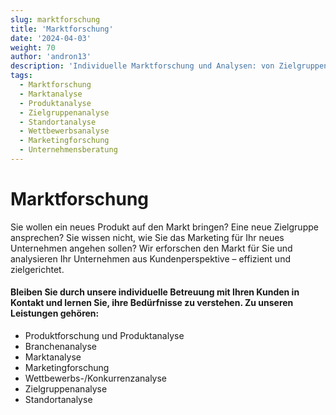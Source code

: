 ```yaml
---
slug: marktforschung
title: 'Marktforschung'
date: '2024-04-03'
weight: 70
author: 'andron13'
description: 'Individuelle Marktforschung und Analysen: von Zielgruppen- und Standortanalyse bis hin zu Wettbewerbs- und Marketingforschung für Ihr Unternehmen.'
tags:
  - Marktforschung
  - Marktanalyse
  - Produktanalyse
  - Zielgruppenanalyse
  - Standortanalyse
  - Wettbewerbsanalyse
  - Marketingforschung
  - Unternehmensberatung
---
```



# Marktforschung

Sie wollen ein neues Produkt auf den Markt bringen? Eine neue Zielgruppe ansprechen? Sie
wissen nicht, wie Sie das Marketing für Ihr neues Unternehmen angehen sollen? Wir
erforschen den Markt für Sie und analysieren Ihr Unternehmen aus Kundenperspektive –
effizient und zielgerichtet.

#### Bleiben Sie durch unsere individuelle Betreuung mit Ihren Kunden in Kontakt und lernen Sie, ihre Bedürfnisse zu verstehen. Zu unseren Leistungen gehören:

- Produktforschung und Produktanalyse
- Branchenanalyse
- Marktanalyse
- Marketingforschung
- Wettbewerbs-/Konkurrenzanalyse
- Zielgruppenanalyse
- Standortanalyse

